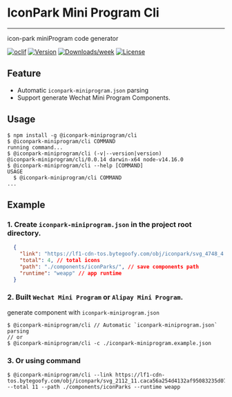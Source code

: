 # IconPark Mini Program Cli

---

icon-park miniProgram code generator

[![oclif](https://img.shields.io/badge/cli-oclif-brightgreen.svg)](https://oclif.io)
[![Version](https://img.shields.io/npm/v/@iconpark-miniprogram/cli.svg)](https://npmjs.org/package/@iconpark-miniprogram/cli)
[![Downloads/week](https://img.shields.io/npm/dw/@iconpark-miniprogram/cli.svg)](https://npmjs.org/package/@iconpark-miniprogram/cli)
[![License](https://img.shields.io/npm/l/@iconpark-miniprogram/cli.svg)](https://github.com/yangger6/iconpark-miniprogram/blob/master/packages/cli/package.json)

## Feature

* Automatic `iconpark-miniprogram.json` parsing
* Support generate Wechat Mini Program Components.

## Usage
<!-- usage -->
```sh-session
$ npm install -g @iconpark-miniprogram/cli
$ @iconpark-miniprogram/cli COMMAND
running command...
$ @iconpark-miniprogram/cli (-v|--version|version)
@iconpark-miniprogram/cli/0.0.14 darwin-x64 node-v14.16.0
$ @iconpark-miniprogram/cli --help [COMMAND]
USAGE
  $ @iconpark-miniprogram/cli COMMAND
...
```

## Example

### 1. Create `iconpark-miniprogram.json` in the project root directory.

```json
  {
    "link": "https://lf1-cdn-tos.bytegoofy.com/obj/iconpark/svg_4748_4.6e9e78e1ff1d1089dd55d318b7c8e76f.js", // iconpark svg symbol link
    "total": 4, // total icons
    "path": "./components/iconParks/", // save components path
    "runtime": "weapp" // app runtime
  }
```

### 2. Built `Wechat Mini Program` or `Alipay Mini Program`.

generate component with `iconpark-miniprogram.json`

```shell
$ @iconpark-miniprogram/cli // Automatic `iconpark-miniprogram.json` parsing 
// or
$ @iconpark-miniprogram/cli -c ./iconpark-miniprogram.example.json
```

### 3. Or using command

```shell
$ @iconpark-miniprogram/cli --link https://lf1-cdn-tos.bytegoofy.com/obj/iconpark/svg_2112_11.caca56a254d4132af95083235d0735e1.js --total 11 --path ./components/iconParks --runtime weapp
```
